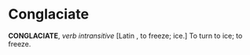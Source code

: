 # Conglaciate

**CONGLACIATE**, _verb intransitive_ \[Latin , to freeze; ice.\] To turn to ice; to freeze.